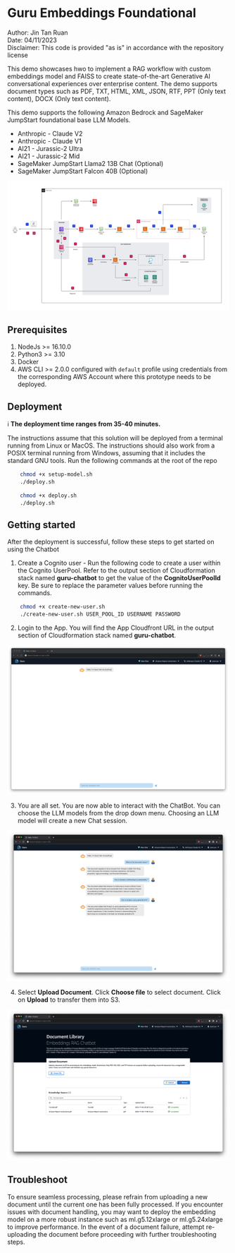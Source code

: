 # Guru Embeddings Foundational

Author: Jin Tan Ruan<br>
Date: 04/11/2023<br>
Disclaimer: This code is provided "as is" in accordance with the repository license<br>

This demo showcases hwo to implement a RAG workflow with custom embeddings model and FAISS to create state-of-the-art Generative AI conversational experiences over enterprise content. The demo supports document types such as PDF, TXT, HTML, XML, JSON, RTF, PPT (Only text content), DOCX (Only text content).

This demo supports the following Amazon Bedrock and SageMaker JumpStart foundational base LLM Models.

- Anthropic - Claude V2
- Anthropic - Claude V1
- AI21 - Jurassic-2 Ultra
- AI21 - Jurassic-2 Mid
- SageMaker JumpStart Llama2 13B Chat (Optional)
- SageMaker JumpStart Falcon 40B (Optional)

![Embeddings Chatbot Architecture](./images/architecture.png)

## Prerequisites

1. NodeJs >= 16.10.0
2. Python3 >= 3.10
3. Docker
4. AWS CLI >= 2.0.0 configured with `default` profile using credentials from the corresponding AWS Account where this prototype needs to be deployed.

## Deployment

:information_source: **The deployment time ranges from 35-40 minutes.**

The instructions assume that this solution will be deployed from a terminal running from Linux or MacOS. The instructions should also work from a POSIX terminal running from Windows, assuming that it includes the standard GNU tools.
Run the following commands at the root of the repo

```bash
    chmod +x setup-model.sh
    ./deploy.sh
```

```bash
    chmod +x deploy.sh
    ./deploy.sh
```

## Getting started

After the deployment is successful, follow these steps to get started on using the Chatbot

1. Create a Cognito user - Run the following code to create a user within the Cognito UserPool. Refer to the output section of Cloudformation stack named **guru-chatbot**
   to get the value of the **CognitoUserPoolId** key. Be sure to replace the parameter values before running the commands.

```bash
    chmod +x create-new-user.sh
    ./create-new-user.sh USER_POOL_ID USERNAME PASSWORD
```

2. Login to the App. You will find the App Cloudfront URL in the output section of Cloudformation stack named **guru-chatbot**.

![Embeddings Chatbot Default](./images/Default.png)

3. You are all set. You are now able to interact with the ChatBot. You can choose the LLM models from the drop down menu. Choosing an LLM model will create a new Chat session.

![Embeddings Chatbot Home](./images/Home.png)

4. Select **Upload Document**. Click **Choose file** to select document. Click on **Upload** to transfer them into S3.

![Embeddings Chatbot Upload](./images/Upload.png)

## Troubleshoot

To ensure seamless processing, please refrain from uploading a new document until the current one has been fully processed. If you encounter issues with document handling, you may want to deploy the embedding model on a more robust instance such as ml.g5.12xlarge or ml.g5.24xlarge to improve performance. In the event of a document failure, attempt re-uploading the document before proceeding with further troubleshooting steps.
